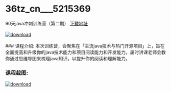 # 36tz_cn___5215369
90天java冲刺训练营（第二期）
[下载地址](http://www.36tz.cn/article/5215369 "下载地址")
<br/></br>[![download](http://36tz.cn/muke_img/2020_09_2-48-300x180.png "下载地址")](http://www.36tz.cn/article/5215369 "下载地址")
<br/></br>### 课程介绍:
本次训练营，会聚焦在「主流java技术与热门开源项目」上，旨在全面提高和升级你的java技术能力和项目阅读能力和开发能力。届时讲课老师会教你通过思维导图来梳理java知识，以提升你的阅读和理解能力。

### 课程截图:
[![download](http://36tz.cn/muke_img/2020_09_1-47.png "下载地址")](http://www.36tz.cn/article/5215369 "下载地址")
